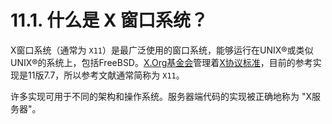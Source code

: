 # 11.1. 什么是 X 窗口系统？

X窗口系统（通常为 `X11`）是最广泛使用的窗口系统，能够运行在UNIX®或类似UNIX®的系统上，包括FreeBSD。[X.Org基金会](http://www.x.org/wiki/)管理着[X协议标准](http://en.wikipedia.org/wiki/X_Window_System_core_protocol)，目前的参考实现是11版7.7，所以参考文献通常简称为 `X11`。

许多实现可用于不同的架构和操作系统。服务器端代码的实现被正确地称为 "X服务器"。
